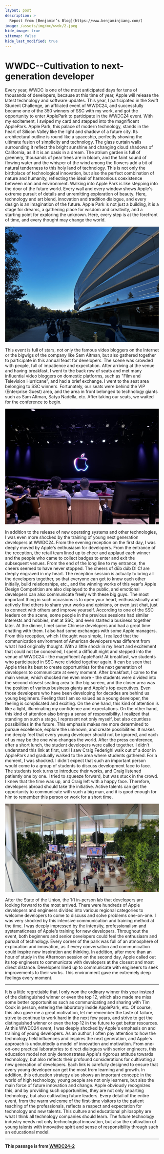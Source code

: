 ```yaml
---
layout: post
description: >
  Repost from [Benjamin’s Blog](https://www.benjaminjiang.com/)
image: /assets/img/mc/wwdc/2.jpeg
hide_image: true
sitemap: false
hide_last_modified: true
---
```


# WWDC--Cultivation to next-generation developer

Every year, WWDC is one of the most anticipated days for tens of thousands of developers, because at this time of year, Apple will release the latest technology and software updates. This year, I participated in the Swift Student Challenge, an affiliated event of WWDC24, and successfully became one of the 350 winners of SSC with my work, and got the opportunity to enter ApplePark to participate in the WWDC24 event.
With my excitement, I swiped my card and stepped into the magnificent ApplePark.
Apple Park, this palace of modern technology, stands in the heart of Silicon Valley like the light and shadow of a future city. Its architectural outline is round like a spaceship, perfectly showing the ultimate fusion of simplicity and technology. The glass curtain walls surrounding it reflect the bright sunshine and changing cloud shadows of California, as if it is an oasis in a dream.
The atrium garden is full of greenery, thousands of pear trees are in bloom, and the faint sound of flowing water and the whisper of the wind among the flowers add a bit of natural tenderness to this holy land of technology. This is not only the birthplace of technological innovation, but also the perfect combination of nature and humanity, reflecting the ideal of harmonious coexistence between man and environment.
Walking into Apple Park is like stepping into the door of the future world. Every wall and every window shows Apple's extreme pursuit of details and unremitting exploration of beauty. Here, technology and art blend, innovation and tradition dialogue, and every design is an imagination of the future.
Apple Park is not just a building, it is a stage for dreams, a gathering place for wisdom and creativity, and a starting point for exploring the unknown. Here, every step is at the forefront of time, and every thought may change the world.

![](../../assets/img/mc/wwdc/1.png)

This event is full of stars, not only the famous video bloggers on the Internet or the bigwigs of the company like Sam Altman, but also gathered together to participate in this annual feast for developers. The scene was crowded with people, full of impatience and expectation. After arriving at the venue and having breakfast, I went to the back row of seats and met many influential video bloggers on domestic platforms, such as "Film and Television Hurricane", and had a brief exchange. I went to the seat area belonging to SSC winners. Fortunately, our seats were behind the VIP (Enterprise Guest) area, and the area in front belonged to technology giants such as Sam Altman, Satya Nadella, etc. After taking our seats, we waited for the conference to begin.

![](../../assets/img/mc/wwdc/2.jpeg)

In addition to the release of new operating systems and other technologies, I was even more shocked by the training of young next generation developers at WWDC24.
From the evening reception on the first day, I was deeply moved by Apple's enthusiasm for developers. From the entrance of the reception, the retail team lined up to cheer and applaud each winner and the people who came to collect badges to enter and exit the subsequent venues. From the end of the long line to my entrance, the cheers seemed to have never stopped. The cheers of dūb dúb D! C! are deeply engraved in my heart. The reception session is actually to bring all the developers together, so that everyone can get to know each other initially, build relationships, etc., and the winning works of this year's Apple Design Competition are also displayed to the public, and emotional developers can also communicate freely with these big guys. The most important thing in such occasions is to open your heart, enthusiastically and actively find others to share your works and opinions, or even just chat, just to connect with others and improve yourself. According to one of the SSC leaders on the scene, some people in the previous sessions had similar interests and hobbies, met at SSC, and even started a business together later. At the dinner, I met some Chinese developers and had a great time chatting with them. I also had some exchanges with some Apple managers. From this reception, which I thought was simple, I realized that the communication environment of American developers was different from what I had originally thought.
With a little shock in my heart and excitement that could not be concealed, I spent a difficult night and stepped into the venue of WWDC24 - the magnificent ApplePark! At breakfast, we students who participated in SSC were divided together again. It can be seen that Apple tries its best to create opportunities for the next generation of developers to communicate at every moment. After breakfast, I came to the main venue, which shocked me even more - the students were divided into the second closest seating area to the big screen, and the closer area was the position of various business giants and Apple's top executives. Even those developers who have been developing for decades are behind us young beginners. Feeling that I am so valued as a young developer, the feeling is complicated and exciting. On the one hand, this kind of attention is like a light, illuminating my confidence and expectations. On the other hand, this kind of attention also brings a sense of responsibility. I realized that standing on such a stage, I represent not only myself, but also countless possibilities in the future. This emphasis makes me more determined to pursue excellence, explore the unknown, and create possibilities. It makes me deeply feel that every young developer should not be ignored, and each of us may be the one who changes the world.
After the press conference, after a short lunch, the student developers were called together. I didn't understand this link at first, until I saw Craig Federighi walk out of a door in ApplePark and gradually walked to the area where students gathered. For a moment, I was shocked. I didn't expect that such an important person would come to a group of students to discuss development face to face. The students took turns to introduce their works, and Craig listened patiently one by one. I tried to squeeze forward, but was stuck in the crowd. I knew that the time was up, and Craig left with a happy face. Therefore, developers abroad should take the initiative. Active talents can get the opportunity to communicate with such a big man, and it is good enough for him to remember this person or work for a short time.

![](../../assets/img/mc/wwdc/3.jpeg)

After the State of the Union, the 1:1 in-person lab that developers are looking forward to the most arrived. There were hundreds of Apple developers and engineers divided into various regional categories to welcome developers to come to discuss and solve problems one-on-one. I was very shocked by this intensive communication and training method at the time. I was deeply impressed by the intensity, professionalism and systematicness of Apple's training for new developers. Throughout the event, both beginners and senior developers could feel the enthusiasm and pursuit of technology. Every corner of the park was full of an atmosphere of exploration and innovation, as if every conversation and communication could inspire new inspiration and thinking. In addition, after more than an hour of study in the Afternoon session on the second day, Apple called out its top engineers to communicate with developers at the closest and most direct distance. Developers lined up to communicate with engineers to seek improvements to their works. This environment gave me extremely deep feelings every moment.

---

It is a little regrettable that I only won the ordinary winner this year instead of the distinguished winner or even the top 12, which also made me miss some better opportunities such as communicating and sharing with Tim Cook in person, entering the laboratory inside ApplePark, etc. Of course, this also gave me a great motivation, let me remember the taste of failure, strive to continue to work hard in the next few years, and strive to get the distinguished winner or even the top 12 in the future to get better resources.
At this WWDC24 event, I was deeply shocked by Apple's emphasis on and training of young developers. As an author, I often pay attention to how the technology field influences and inspires the next generation, and Apple's approach is undoubtedly a model of innovation and motivation. From one-on-one practical laboratories to direct dialogues with senior engineers, this education model not only demonstrates Apple's rigorous attitude towards technology, but also reflects their profound considerations for cultivating a new generation of developers. Each link is carefully designed to ensure that every young developer can get the most from learning and growth. In addition, this education strategy also shows an important concept: in the world of high technology, young people are not only learners, but also the main force of future innovation and change. Apple obviously recognizes this, and by providing such opportunities, they are not only imparting technology, but also cultivating future leaders. Every detail of the entire event, from the warm welcome of the first-time visitors to the patient teaching of the professionals, reflects a respect and expectation for technology and new talents. This culture and educational philosophy are what I think all technology companies should learn. The future technology industry needs not only technological innovation, but also the cultivation of young talents with innovative spirit and sense of responsibility through such an educational model.

---

**This passage is from [WWDC24-2](https://www.benjaminjiang.com/blog/wwdc24-2)**